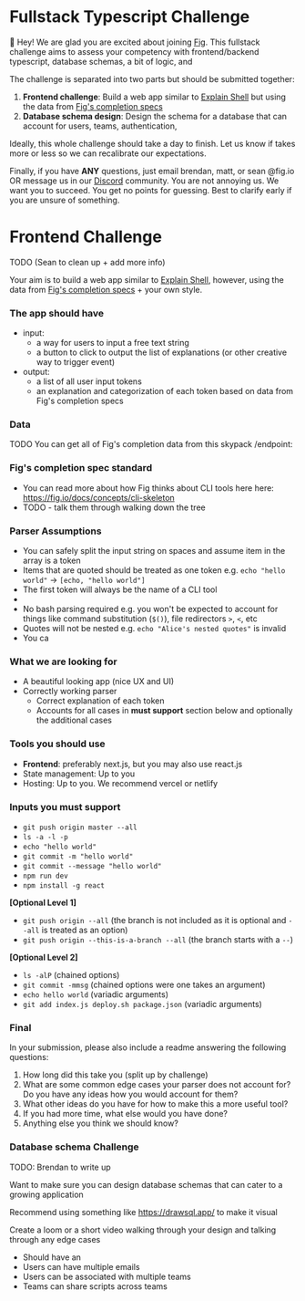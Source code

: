 # Fullstack Typescript Challenge

👋 Hey! We are glad you are excited about joining [Fig](https://fig.io). This fullstack challenge aims to assess your competency with frontend/backend typescript, database schemas, a bit of logic, and  

The challenge is separated into two parts but should be submitted together:

1. **Frontend challenge**: Build a web app similar to [Explain Shell](https://explainshell.com/explain?cmd=git+push+origin+master) but using the data from [Fig's completion specs](https://github.com/withfig/autocomplete)
2. **Database schema design**: Design the schema for a database that can account for users, teams, authentication,  

Ideally, this whole challenge should take a day to finish. Let us know if takes more or less so we can recalibrate our expectations.

Finally, if you have **ANY** questions, just email brendan, matt, or sean @fig.io OR message us in our [Discord](https://fig.io/community) community. You are not annoying us. We want you to succeed. You get no points for guessing. Best to clarify early if you are unsure of something. 


# Frontend Challenge
TODO (Sean to clean up + add more info)

Your aim is to build a web app similar to [Explain Shell](https://explainshell.com/explain?cmd=git+push+origin+master), however, using the data from [Fig's completion specs](https://github.com/withfig/autocomplete) + your own style.

### The app should have
* input:
  * a way for users to input a free text string
  * a button to click to output the list of explanations (or other creative way to trigger event)
* output:
  * a list of all user input tokens
  * an explanation and categorization of each token based on data from Fig's completion specs

### Data
TODO You can get all of Fig's completion data from this skypack /endpoint: 

### Fig's completion spec standard
* You can read more about how Fig thinks about CLI tools here here: https://fig.io/docs/concepts/cli-skeleton
* TODO - talk them through walking down the tree


### Parser Assumptions
* You can safely split the input string on spaces and assume item in the array is a token
* Items that are quoted should be treated as one token e.g. `echo "hello world"` -> `[echo, "hello world"]`
* The first token will always be the name of a CLI tool
* 
* No bash parsing required e.g. you won't be expected to account for things like command substitution (`$()`), file redirectors `>`, `<`, etc 
* Quotes will not be nested e.g. `echo "Alice's nested quotes"` is invalid
* You ca



### What we are looking for
* A beautiful looking app (nice UX and UI)
* Correctly working parser
  * Correct explanation of each token 
  * Accounts for all cases in **must support** section below and optionally the additional cases


### Tools you should use
* **Frontend**: preferably next.js, but you may also use react.js
* State management: Up to you
* Hosting: Up to you. We recommend vercel or netlify


### Inputs you must support
* `git push origin master --all`  
* `ls -a -l -p`
* `echo "hello world"`
* `git commit -m "hello world"`
* `git commit --message "hello world"`
* `npm run dev`
* `npm install -g react`

**[Optional Level 1]**

* `git push origin --all` (the branch is not included as it is optional and `--all` is treated as an option)
* `git push origin --this-is-a-branch --all` (the branch starts with a `--`)

**[Optional Level 2]**

* `ls -alP` (chained options)
* `git commit -mmsg` (chained options were one takes an argument)
* `echo hello world` (variadic arguments)
* `git add index.js deploy.sh package.json` (variadic arguments)


### Final
In your submission, please also include a readme answering the following questions:
1. How long did this take you (split up by challenge)
2. What are some common edge cases your parser does not account for? Do you have any ideas how you would account for them?
3. What other ideas do you have for how to make this a more useful tool?
4. If you had more time, what else would you have done?
5. Anything else you think we should know?




### Database schema Challenge
TODO: Brendan to write up

Want to make sure you can design database schemas that can cater to a growing application

Recommend using something like https://drawsql.app/ to make it visual

Create a loom or a short video walking through your design and talking through any edge cases

* Should have an 
* Users can have multiple emails
* Users can be associated with multiple teams
* Teams can share scripts across teams







